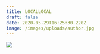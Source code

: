 ```yaml
---
title: LOCALLOCAL
draft: false
date: 2020-05-29T16:25:30.220Z
image: /images/uploads/author.jpg
---
```

![](/images/uploads/maxresdefault.jpg)